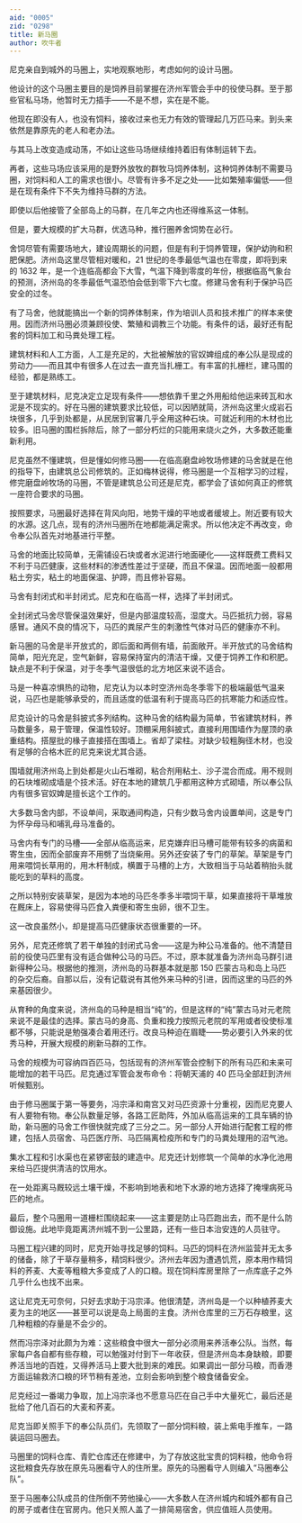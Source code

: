 ```yaml
---
aid: "0005"
zid: "0298"
title: 新马圈
author: 吹牛者
---
```


尼克亲自到城外的马圈上，实地观察地形，考虑如何的设计马圈。

他设计的这个马圈主要目的是饲养目前掌握在济州军管会手中的役使马群。至于那些官私马场，他暂时无力插手——不是不想，实在是不能。

他现在即没有人，也没有饲料，接收过来也无力有效的管理起几万匹马来。到头来依然是靠原先的老人和老办法。

与其马上改变造成动荡，不如让这些马场继续维持着旧有体制运转下去。

再者，这些马场应该采用的是野外放牧的群牧马饲养体制，这种饲养体制不需要马圈，对饲料和人工的需求也很小。尽管有许多不足之处——比如繁殖率偏低——但是在现有条件下不失为维持马群的方法。

即使以后他接管了全部岛上的马群，在几年之内也还得维系这一体制。

但是，要大规模的扩大马群，优选马种，推行圈养舍饲势在必行。

舍饲尽管有需要场地大，建设周期长的问题，但是有利于饲养管理，保护幼驹和积肥保肥。济州岛这里尽管相对暖和，21 世纪的冬季最低气温也在零度，即将到来的 1632 年，是一个连临高都会下大雪，气温下降到零度的年份，根据临高气象台的预测，济州岛的冬季最低气温恐怕会低到零下六七度。修建马舍有利于保护马匹安全的过冬。

有了马舍，他就能搞出一个新的饲养体制来，作为培训人员和技术推广的样本来使用。因而济州马圈必须兼顾役使、繁殖和调教三个功能。有条件的话，最好还有配套的饲料加工和马粪处理工程。

建筑材料和人工方面，人工是充足的，大批被解放的官奴婢组成的奉公队是现成的劳动力——而且其中有很多人在过去一直充当扎栅工。有丰富的扎栅栏，建马围的经验，都是熟练工。

至于建筑材料，尼克决定立足现有条件——想依靠千里之外用船给他运来砖瓦和水泥是不现实的。好在马圈的建筑要求比较低，可以因陋就简，济州岛这里火成岩石块很多，几乎到处都是，从民居到官署几乎全用这种石块。可就近利用的木材也比较多。旧马圈的围栏拆除后，除了一部分朽烂的只能用来烧火之外，大多数还能重新利用。

尼克虽然不懂建筑，但是懂如何修马圈——在临高磨盘岭牧场修建的马舍就是在他的指导下，由建筑总公司修筑的。正如梅林说得，修马圈是一个互相学习的过程，修完磨盘岭牧场的马圈，不管是建筑总公司还是尼克，都学会了该如何真正的修筑一座符合要求的马圈。

按照要求，马圈最好选择在背风向阳，地势干燥的平地或者缓坡上。附近要有较大的水源。这几点，现有的济州马圈所在地都能满足需求。所以他决定不再改变，命令奉公队首先对地基进行平整。

马舍的地面比较简单，无需铺设石块或者水泥进行地面硬化——这样既费工费料又不利于马匹健康，这些材料的渗透性差过于坚硬，而且不保温。因而地面一般都用粘土夯实，粘土的地面保温、护蹄，而且修补容易。

马舍有封闭式和半封闭式。尼克和在临高一样，选择了半封闭式。

全封闭式马舍尽管保温效果好，但是内部温度较高，湿度大。马匹抵抗力弱，容易感冒。通风不良的情况下，马匹的粪尿产生的刺激性气体对马匹的健康亦不利。

新马圈的马舍是半开放式的，即后面和两侧有墙，前面敞开。半开放式的马舍结构简单，阳光充足，空气新鲜，容易保持室内的清洁干燥，又便于饲养工作和积肥。缺点是不利于保温，对于冬季气温很低的北方地区来说不适合。

马是一种喜凉惧热的动物，尼克认为以本时空济州岛冬季零下的极端最低气温来说，马匹也是能够承受的，而且适度的低温有利于提高马匹的抗寒能力和适应性。

尼克设计的马舍是斜披式多列结构。这种马舍的结构最为简单，节省建筑材料，养马数量多，易于管理，保温性较好。顶棚采用斜披式，直接利用围墙作为屋顶的承重结构。搭屋批的椽子直接搭在围墙上。省却了梁柱。对缺少较粗胸径木材，也没有足够的合格木匠的尼克来说尤其合适。

围墙就用济州岛上到处都是火山石堆砌，粘合剂用粘土、沙子混合而成。用不规则的石块堆砌成墙是个技术活。好在本地的建筑几乎都用这种方式砌墙，所以奉公队内有很多官奴婢是擅长这个工作的。

大多数马舍内部，不设单间，采取通间构造，只有少数马舍内设置单间，这是专门为怀孕母马和哺乳母马准备的。

马舍内有专门的马槽——全部从临高运来，尼克嫌弃旧马槽可能带有较多的病菌和寄生虫，因而全部废弃不用劈了当烧柴用。另外还安装了专门的草架。草架是专门用来喂饲长草用的，用木杆制成，横置于马槽的上方，大致相当于马站着稍抬头就能吃到的草料的高度。

之所以特别安装草架，是因为本地的马匹冬季多半喂饲干草，如果直接将干草堆放在厩床上，容易使得马匹食入粪便和寄生虫卵，很不卫生。

这一改良虽然小，却是提高马匹健康状态很重要的一环。

另外，尼克还修筑了若干单独的封闭式马舍——这是为种公马准备的。他不清楚目前的役使马匹里有没有适合做种公马的马匹。不过，原本就准备为济州岛马群引进新得种公马。根据他的推测，济州岛的马群基本就是那 150 匹蒙古马和岛上马匹的杂交后裔。自那以后，没有记载说有其他外来马种的引进，因而这里的马匹的外来基因很少。

从育种的角度来说，济州岛的马种是相当“纯”的，但是这样的“纯”蒙古马对元老院来说不是最佳的选择。蒙古马的身高、负重和挽力按照元老院的军用或者役使标准都不够，只能说是勉强凑合着用还行。改良马种迫在眉睫——势必要引入外来的优秀马种，开展大规模的刷新马群的工作。

马舍的规模为可容纳四百匹马，包括现有的济州军管会控制下的所有马匹和未来可能增加的若干马匹。尼克通过军管会发布命令：将朝天浦的 40 匹马全部赶到济州听候甄别。

由于修马圈属于第一等要务，冯宗泽和南宫又对马匹资源十分重视，因而尼克要人有人要物有物。奉公队数量足够，各路工匠助阵，外加从临高运来的工具车辆的协助，新马圈的马舍工作很快就完成了三分之二。另一部分人开始进行配套工程的修建，包括人员宿舍、马匹医疗所、马匹隔离检疫所和专门的马粪处理用的沼气池。

集水工程和引水渠也在紧锣密鼓的建造中。尼克还计划修筑一个简单的水净化池用来给马匹提供清洁的饮用水。

在一处距离马厩较远土壤干燥，不影响到地表和地下水源的地方选择了掩埋病死马匹的地点。

最后，整个马圈用一道栅栏围绕起来——这主要是防止马匹跑出去，而不是什么防御设施。此地毕竟距离济州城不到一公里路，还有一些日本治安连的人员驻守。

马圈工程兴建的同时，尼克开始寻找足够的饲料。马匹的饲料在济州监营并无太多的储备，除了干草存量稍多，精饲料很少。济州去年因为遭遇饥荒，原本用作精饲料的荞麦、大麦等粗粮大多变成了人的口粮。现在饲料库房里除了一点库底子之外几乎什么也找不出来。

这让尼克无可奈何，只好去求助于冯宗泽。他很清楚，济州岛是一个以种植荞麦大麦为主的地区——甚至可以说是岛上局面的主食。济州仓库里的三万石存粮里，这几种粗粮的存量是不会少的。

然而冯宗泽对此颇为为难：这些粮食中很大一部分必须用来养活奉公队。当然，每家每户各自都有些存粮，可以勉强对付到下一年收获，但是济州岛本身缺粮，即要养活当地的百姓，又得养活马上要大批到来的难民。如果调出一部分马粮，而香港方面运输救济口粮的环节稍有差池，立刻会影响到整个粮食储备安全。

尼克经过一番竭力争取，加上冯宗泽也不愿意马匹在自己手中大量死亡，最后还是批给了他几百石的大麦和荞麦。

尼克当即关照手下的奉公队员们，先领取了一部分饲料粮，装上紫电手推车，一路装运回马圈去。

马圈里的饲料仓库、青贮仓库还在修建中，为了存放这批宝贵的饲料粮，他命令将这批粮食先存放在原先马圈看守人的住所里。原先的马圈看守人则编入“马圈奉公队”。

至于马圈奉公队成员的住所倒不劳他操心——大多数人在济州城内和城外都有自己的房子或者住在官房内。他只关照人盖了一排简易宿舍，供应值班人员使用。
